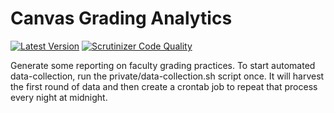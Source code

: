 # Canvas Grading Analytics

[![Latest Version](https://img.shields.io/packagist/v/smtech/reflexive-canvas-lti.svg)](https://packagist.org/packages/smtech/grading-analytics)
[![Scrutinizer Code Quality](https://scrutinizer-ci.com/g/battis/appmetadata/badges/quality-score.png?b=master)](https://scrutinizer-ci.com/g/smtech/grading-analytics/?branch=master)

Generate some reporting on faculty grading practices. To start automated data-collection, run the private/data-collection.sh script once. It will harvest the first round of data and then create a crontab job to repeat that process every night at midnight.

